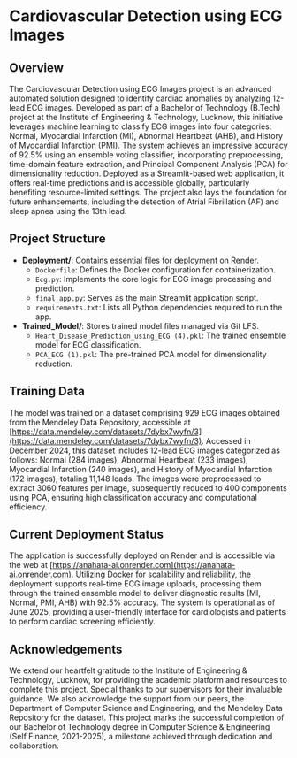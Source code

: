 # Cardiovascular Detection using ECG Images

## Overview

The Cardiovascular Detection using ECG Images project is an advanced automated solution designed to identify cardiac anomalies by analyzing 12-lead ECG images. Developed as part of a Bachelor of Technology (B.Tech) project at the Institute of Engineering & Technology, Lucknow, this initiative leverages machine learning to classify ECG images into four categories: Normal, Myocardial Infarction (MI), Abnormal Heartbeat (AHB), and History of Myocardial Infarction (PMI). The system achieves an impressive accuracy of 92.5% using an ensemble voting classifier, incorporating preprocessing, time-domain feature extraction, and Principal Component Analysis (PCA) for dimensionality reduction. Deployed as a Streamlit-based web application, it offers real-time predictions and is accessible globally, particularly benefiting resource-limited settings. The project also lays the foundation for future enhancements, including the detection of Atrial Fibrillation (AF) and sleep apnea using the 13th lead.

## Project Structure

- **Deployment/**: Contains essential files for deployment on Render.
  - `Dockerfile`: Defines the Docker configuration for containerization.
  - `Ecg.py`: Implements the core logic for ECG image processing and prediction.
  - `final_app.py`: Serves as the main Streamlit application script.
  - `requirements.txt`: Lists all Python dependencies required to run the app.
- **Trained_Model/**: Stores trained model files managed via Git LFS.
  - `Heart_Disease_Prediction_using_ECG (4).pkl`: The trained ensemble model for ECG classification.
  - `PCA_ECG (1).pkl`: The pre-trained PCA model for dimensionality reduction.

## Training Data

The model was trained on a dataset comprising 929 ECG images obtained from the Mendeley Data Repository, accessible at [https://data.mendeley.com/datasets/7dybx7wyfn/3](https://data.mendeley.com/datasets/7dybx7wyfn/3). Accessed in December 2024, this dataset includes 12-lead ECG images categorized as follows: Normal (284 images), Abnormal Heartbeat (233 images), Myocardial Infarction (240 images), and History of Myocardial Infarction (172 images), totaling 11,148 leads. The images were preprocessed to extract 3060 features per image, subsequently reduced to 400 components using PCA, ensuring high classification accuracy and computational efficiency.

## Current Deployment Status

The application is successfully deployed on Render and is accessible via the web at [https://anahata-ai.onrender.com](https://anahata-ai.onrender.com). Utilizing Docker for scalability and reliability, the deployment supports real-time ECG image uploads, processing them through the trained ensemble model to deliver diagnostic results (MI, Normal, PMI, AHB) with 92.5% accuracy. The system is operational as of June 2025, providing a user-friendly interface for cardiologists and patients to perform cardiac screening efficiently.

## Acknowledgements

We extend our heartfelt gratitude to the Institute of Engineering & Technology, Lucknow, for providing the academic platform and resources to complete this project. Special thanks to our supervisors for their invaluable guidance. We also acknowledge the support from our peers, the Department of Computer Science and Engineering, and the Mendeley Data Repository for the dataset. This project marks the successful completion of our Bachelor of Technology degree in Computer Science & Engineering (Self Finance, 2021-2025), a milestone achieved through dedication and collaboration.
